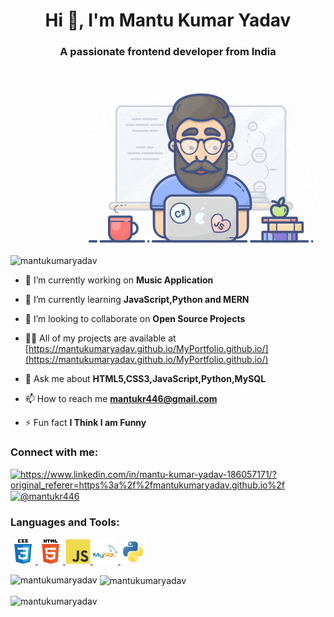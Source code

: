 <h1 align="center">Hi 👋, I'm Mantu Kumar Yadav</h1>
<h3 align="center">A passionate frontend developer from India</h3>
<img align="right" alt="coding" width="400" src="https://raw.githubusercontent.com/itsferdiardiansa/itsferdiardiansa/master/icons/developer.gif"/img>

<p align="left"> <img src="https://komarev.com/ghpvc/?username=mantukumaryadav&label=Profile%20views&color=0e75b6&style=flat" alt="mantukumaryadav" /> </p>

- 🔭 I’m currently working on **Music Application**

- 🌱 I’m currently learning **JavaScript,Python and MERN**

- 👯 I’m looking to collaborate on **Open Source Projects**

- 👨‍💻 All of my projects are available at [https://mantukumaryadav.github.io/MyPortfolio.github.io/](https://mantukumaryadav.github.io/MyPortfolio.github.io/)

- 💬 Ask me about **HTML5,CSS3,JavaScript,Python,MySQL**

- 📫 How to reach me **mantukr446@gmail.com**

- ⚡ Fun fact **I Think I am Funny**

<h3 align="left">Connect with me:</h3>
<p align="left">
<a href="https://linkedin.com/in/https://www.linkedin.com/in/mantu-kumar-yadav-186057171/?original_referer=https%3a%2f%2fmantukumaryadav.github.io%2f" target="blank"><img align="center" src="https://raw.githubusercontent.com/rahuldkjain/github-profile-readme-generator/master/src/images/icons/Social/linked-in-alt.svg" alt="https://www.linkedin.com/in/mantu-kumar-yadav-186057171/?original_referer=https%3a%2f%2fmantukumaryadav.github.io%2f" height="30" width="40" /></a>
<a href="https://www.hackerrank.com/@mantukr446" target="blank"><img align="center" src="https://raw.githubusercontent.com/rahuldkjain/github-profile-readme-generator/master/src/images/icons/Social/hackerrank.svg" alt="@mantukr446" height="30" width="40" /></a>
</p>

<h3 align="left">Languages and Tools:</h3>
<p align="left"> <a href="https://www.w3schools.com/css/" target="_blank" rel="noreferrer"> <img src="https://raw.githubusercontent.com/devicons/devicon/master/icons/css3/css3-original-wordmark.svg" alt="css3" width="40" height="40"/> </a> <a href="https://www.w3.org/html/" target="_blank" rel="noreferrer"> <img src="https://raw.githubusercontent.com/devicons/devicon/master/icons/html5/html5-original-wordmark.svg" alt="html5" width="40" height="40"/> </a> <a href="https://developer.mozilla.org/en-US/docs/Web/JavaScript" target="_blank" rel="noreferrer"> <img src="https://raw.githubusercontent.com/devicons/devicon/master/icons/javascript/javascript-original.svg" alt="javascript" width="40" height="40"/> </a> <a href="https://www.mysql.com/" target="_blank" rel="noreferrer"> <img src="https://raw.githubusercontent.com/devicons/devicon/master/icons/mysql/mysql-original-wordmark.svg" alt="mysql" width="40" height="40"/> </a> <a href="https://www.python.org" target="_blank" rel="noreferrer"> <img src="https://raw.githubusercontent.com/devicons/devicon/master/icons/python/python-original.svg" alt="python" width="40" height="40"/> </a> </p>

<p><img align="left" src="https://github-readme-stats.vercel.app/api/top-langs?username=mantukumaryadav&show_icons=true&locale=en&layout=compact" alt="mantukumaryadav" /></p>

<p>&nbsp;<img align="center" src="https://github-readme-stats.vercel.app/api?username=mantukumaryadav&show_icons=true&locale=en" alt="mantukumaryadav" /></p>

<p><img align="center" src="https://github-readme-streak-stats.herokuapp.com/?user=mantukumaryadav&" alt="mantukumaryadav" /></p>
